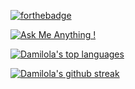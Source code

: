 [![forthebadge](https://forthebadge.com/images/badges/60-percent-of-the-time-works-every-time.svg)](https://forthebadge.com)

[![Ask Me Anything !](https://img.shields.io/badge/Ask%20me-anything-1abc9c.svg)](https://GitHub.com/Naereen/ama)

[![Damilola's top languages](https://github-readme-stats.vercel.app/api/top-langs/?username=darmilola&theme=blue-green)](https://github.com/darmilola/github-readme-stats)

[![Damilola's github streak](https://github-readme-streak-stats.herokuapp.com/?user=darmilola&theme=blue-green)](https://github.com/darmilola/github-readme-streak-stats)


